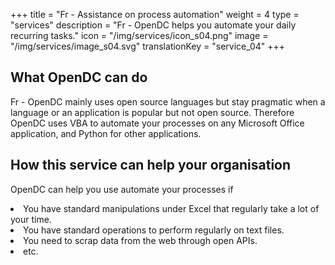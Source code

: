 +++
title = "Fr - Assistance on process automation"
weight = 4
type = "services"
description = "Fr - OpenDC helps you automate your daily recurring tasks."
icon = "/img/services/icon_s04.png"
image = "/img/services/image_s04.svg"
translationKey = "service_04"
+++

## What OpenDC can do
Fr - OpenDC mainly uses open source languages but stay pragmatic when a language or an application is popular but not open source. Therefore OpenDC uses VBA to automate your processes on any Microsoft Office application, and Python for other applications.

## How this service can help your organisation
OpenDC can help you use automate your processes if
<li>You have standard manipulations under Excel that regularly take a lot of your time.</li>
<li>You have standard operations to perform regularly on text files.</li>
<li>You need to scrap data from the web through open APIs.</li>
<li>etc.</li>